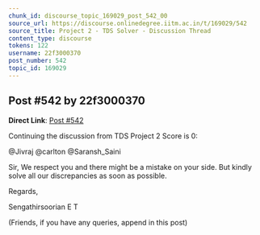 ```yaml
---
chunk_id: discourse_topic_169029_post_542_00
source_url: https://discourse.onlinedegree.iitm.ac.in/t/169029/542
source_title: Project 2 - TDS Solver - Discussion Thread
content_type: discourse
tokens: 122
username: 22f3000370
post_number: 542
topic_id: 169029
---
```


## Post #542 by 22f3000370

**Direct Link**: [Post #542](https://discourse.onlinedegree.iitm.ac.in/t/169029/542)

Continuing the discussion from TDS Project 2 Score is 0:

@Jivraj @carlton @Saransh_Saini

Sir, We respect you and there might be a mistake on your side. But kindly solve all our discrepancies as soon as possible.

Regards,

Sengathirsoorian E T

(Friends, if you have any queries, append in this post)
